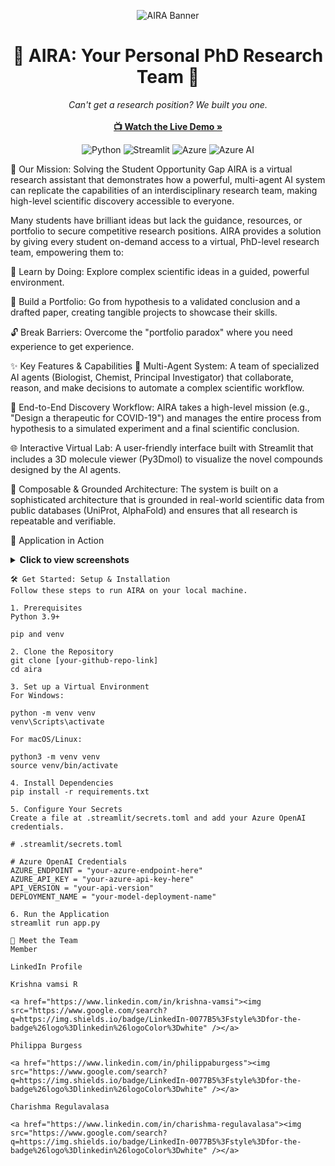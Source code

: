 <p align="center">
<img src="https://www.google.com/search?q=https://placehold.co/1200x400/0B0F19/FFBF00%3Ftext%3DAIRA%26font%3Draleway" alt="AIRA Banner"/>
</p>

<h1 align="center">🚀 AIRA: Your Personal PhD Research Team 🚀</h1>

<p align="center">
<em>Can't get a research position? We built you one.</em>
<br />
<br />
<a href="https://www.youtube.com/watch?v=FHkneqKVnS0"><strong>📺 Watch the Live Demo »</strong></a>
</p>

<p align="center">
<img src="https://www.google.com/search?q=https://img.shields.io/badge/Python-3776AB%3Fstyle%3Dfor-the-badge%26logo%3Dpython%26logoColor%3Dwhite" alt="Python">
<img src="https://www.google.com/search?q=https://img.shields.io/badge/Streamlit-FF4B4B%3Fstyle%3Dfor-the-badge%26logo%3Dstreamlit%26logoColor%3Dwhite" alt="Streamlit">
<img src="https://www.google.com/search?q=https://img.shields.io/badge/Azure-0078D4%3Fstyle%3Dfor-the-badge%26logo%3Dmicrosoft-azure%26logoColor%3Dwhite" alt="Azure">
<img src="https://www.google.com/search?q=https://img.shields.io/badge/Azure_AI-0078D4%3Fstyle%3Dfor-the-badge%26logo%3Dazure-cognitive-services%26logoColor%3Dwhite" alt="Azure AI">
</p>

🎯 Our Mission: Solving the Student Opportunity Gap
AIRA is a virtual research assistant that demonstrates how a powerful, multi-agent AI system can replicate the capabilities of an interdisciplinary research team, making high-level scientific discovery accessible to everyone.

Many students have brilliant ideas but lack the guidance, resources, or portfolio to secure competitive research positions. AIRA provides a solution by giving every student on-demand access to a virtual, PhD-level research team, empowering them to:

🌱 Learn by Doing: Explore complex scientific ideas in a guided, powerful environment.

📄 Build a Portfolio: Go from hypothesis to a validated conclusion and a drafted paper, creating tangible projects to showcase their skills.

🔓 Break Barriers: Overcome the "portfolio paradox" where you need experience to get experience.

✨ Key Features & Capabilities
🤖 Multi-Agent System: A team of specialized AI agents (Biologist, Chemist, Principal Investigator) that collaborate, reason, and make decisions to automate a complex scientific workflow.

🔬 End-to-End Discovery Workflow: AIRA takes a high-level mission (e.g., "Design a therapeutic for COVID-19") and manages the entire process from hypothesis to a simulated experiment and a final scientific conclusion.

🌐 Interactive Virtual Lab: A user-friendly interface built with Streamlit that includes a 3D molecule viewer (Py3Dmol) to visualize the novel compounds designed by the AI agents.

🔗 Composable & Grounded Architecture: The system is built on a sophisticated architecture that is grounded in real-world scientific data from public databases (UniProt, AlphaFold) and ensures that all research is repeatable and verifiable.

📸 Application in Action
<details>
<summary><strong>Click to view screenshots</strong></summary>





<p align="center">
<strong>The AI Research Team in Action: Agents collaborating to solve a research problem.</strong>




<img width="90%" alt="The AI Research Team in Action" src="https://github.com/user-attachments/assets/2304edab-6c23-475b-8ff2-b512cc8e68a5" />
</p>

<p align="center">
<strong>3D Molecule Visualization: An AI-designed compound shown in the interactive lab.</strong>




<img width="90%" alt="3D Molecule Visualization" src="https://github.com/user-attachments/assets/0ba293ff-84d4-44e7-adf0-fee4b4842bb3" />
</p>

<p align="center">
<strong>The Composable Architecture: A look at the system's robust, layered design.</strong>




<img width="70%" alt="The Composable Architecture" src="https://github.com/user-attachments/assets/a7b2fdc5-ddc2-4ae1-beaa-46d6b9f13f14" />
</p>

<p align="center">
<strong>Application Workflow and Login Screens.</strong>




<img width="60%" alt="Application Workflow 1" src="https://github.com/user-attachments/assets/c61f54fa-1dba-4322-aec1-516c9237c5d4" />
<img width="50%" alt="Login Screen" src="https://github.com/user-attachments/assets/f0f772c4-c51c-4099-9eb8-6539120fafc5" />
</p>

<p align="center">
<strong>Final Report Generation: The end-to-end process culminating in a research paper.</strong>




<img width="90%" alt="Final Report Generation" src="https://github.com/user-attachments/assets/82f8d195-f481-40f0-a773-abcc221ed759" />
</p>
</details>

    🛠️ Get Started: Setup & Installation
    Follow these steps to run AIRA on your local machine.
    
    1. Prerequisites
    Python 3.9+
    
    pip and venv
    
    2. Clone the Repository
    git clone [your-github-repo-link]
    cd aira
    
    3. Set up a Virtual Environment
    For Windows:
    
    python -m venv venv
    venv\Scripts\activate
    
    For macOS/Linux:
    
    python3 -m venv venv
    source venv/bin/activate
    
    4. Install Dependencies
    pip install -r requirements.txt
    
    5. Configure Your Secrets
    Create a file at .streamlit/secrets.toml and add your Azure OpenAI credentials.
    
    # .streamlit/secrets.toml
    
    # Azure OpenAI Credentials
    AZURE_ENDPOINT = "your-azure-endpoint-here"
    AZURE_API_KEY = "your-azure-api-key-here"
    API_VERSION = "your-api-version"
    DEPLOYMENT_NAME = "your-model-deployment-name"
    
    6. Run the Application
    streamlit run app.py
    
    👥 Meet the Team
    Member
    
    LinkedIn Profile
    
    Krishna vamsi R
    
    <a href="https://www.linkedin.com/in/krishna-vamsi"><img src="https://www.google.com/search?q=https://img.shields.io/badge/LinkedIn-0077B5%3Fstyle%3Dfor-the-badge%26logo%3Dlinkedin%26logoColor%3Dwhite" /></a>
    
    Philippa Burgess
    
    <a href="https://www.linkedin.com/in/philippaburgess"><img src="https://www.google.com/search?q=https://img.shields.io/badge/LinkedIn-0077B5%3Fstyle%3Dfor-the-badge%26logo%3Dlinkedin%26logoColor%3Dwhite" /></a>
    
    Charishma Regulavalasa
    
    <a href="https://www.linkedin.com/in/charishma-regulavalasa"><img src="https://www.google.com/search?q=https://img.shields.io/badge/LinkedIn-0077B5%3Fstyle%3Dfor-the-badge%26logo%3Dlinkedin%26logoColor%3Dwhite" /></a>

